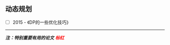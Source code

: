 ## 动态规划

- [ ] 2015 - 《DP的一些优化技巧》





<hr>


***注：特别重要有用的论文*** <b style="color:red"><i>标红 </i></b>


